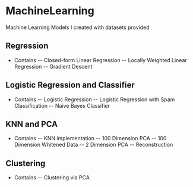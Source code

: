 # MachineLearning
Machine Learning Models I created with datasets provided

## Regression
- Contains
-- Closed-form Linear Regression
-- Locally Weighted Linear Regression
-- Gradient Descent

## Logistic Regression and Classifier
- Contains
-- Logistic Regression
-- Logistic Regression with Spam Classification
-- Naive Bayes Classifier

## KNN and PCA
- Contains
-- KNN implementation
-- 100 Dimension PCA
-- 100 Dimension Whitened Data
-- 2 Dimension PCA
-- Reconstruction

## Clustering
- Contains
-- Clustering via PCA
